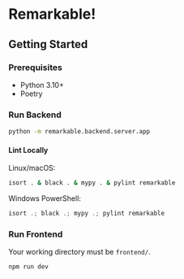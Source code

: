# Remarkable!

## Getting Started

### Prerequisites

* Python 3.10+
* Poetry

### Run Backend

```bash
python -m remarkable.backend.server.app
```

#### Lint Locally

Linux/macOS:

```bash
isort . & black . & mypy . & pylint remarkable
```

Windows PowerShell:

```powershell
isort .; black .; mypy .; pylint remarkable
```

### Run Frontend

Your working directory must be `frontend/`.

```bash
npm run dev
```